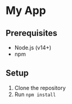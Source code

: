 # My App

## Prerequisites

- Node.js (v14+)
- npm

## Setup

1. Clone the repository
2. Run `npm install`

